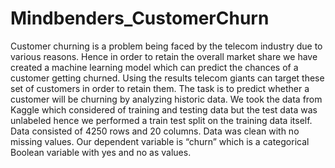 # Mindbenders_CustomerChurn
Customer churning is a problem being faced by the telecom industry due to various reasons. Hence in order to retain the overall market share we have created a machine learning model which can predict the chances of a customer getting churned. Using the results telecom giants can target these set of customers in order to retain them.
The task is to predict whether a customer will be churning by analyzing historic data.
We took the data from Kaggle which considered of training and testing data but the test data was unlabeled hence we performed a train test split on the training data itself. Data consisted of 4250 rows and 20 columns. Data was clean with no missing values.
Our dependent variable is “churn” which is a categorical Boolean variable with yes and no as values.

